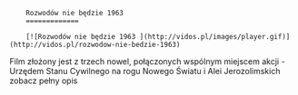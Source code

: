 
        Rozwodów nie będzie 1963 
        =============
        
        [![Rozwodów nie będzie 1963 ](http://vidos.pl/images/player.gif)](http://vidos.pl/rozwodow-nie-bedzie-1963)
        
        
 Film złożony jest z trzech nowel, połączonych wspólnym miejscem akcji - Urzędem Stanu Cywilnego na rogu Nowego Światu i Alei Jerozolimskich zobacz pełny opis
    